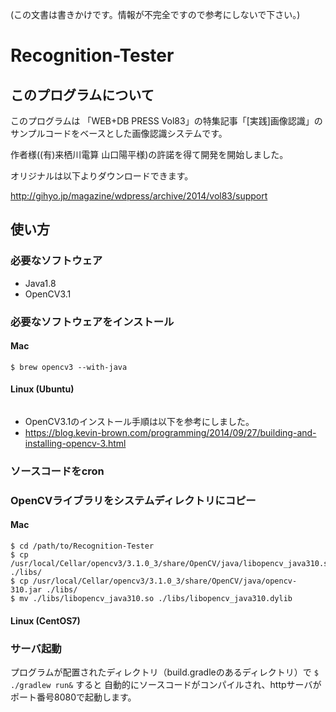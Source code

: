 (この文書は書きかけです。情報が不完全ですので参考にしないで下さい。)
# Recognition-Tester
## このプログラムについて
このプログラムは 「WEB+DB PRESS Vol83」の特集記事「[実践]画像認識」のサンプルコードをベースとした画像認識システムです。

作者様((有)来栖川電算 山口陽平様)の許諾を得て開発を開始しました。

オリジナルは以下よりダウンロードできます。

http://gihyo.jp/magazine/wdpress/archive/2014/vol83/support

## 使い方
### 必要なソフトウェア
- Java1.8
- OpenCV3.1

### 必要なソフトウェアをインストール
#### Mac
```
$ brew opencv3 --with-java
```

#### Linux (Ubuntu)
```
```
- OpenCV3.1のインストール手順は以下を参考にしました。
 - https://blog.kevin-brown.com/programming/2014/09/27/building-and-installing-opencv-3.html

### ソースコードをcron

### OpenCVライブラリをシステムディレクトリにコピー
#### Mac
```
$ cd /path/to/Recognition-Tester
$ cp /usr/local/Cellar/opencv3/3.1.0_3/share/OpenCV/java/libopencv_java310.so ./libs/
$ cp /usr/local/Cellar/opencv3/3.1.0_3/share/OpenCV/java/opencv-310.jar ./libs/
$ mv ./libs/libopencv_java310.so ./libs/libopencv_java310.dylib
```

#### Linux (CentOS7)

### サーバ起動
プログラムが配置されたディレクトリ（build.gradleのあるディレクトリ）で
``` $ ./gradlew run& ``` すると
自動的にソースコードがコンパイルされ、httpサーバがポート番号8080で起動します。
